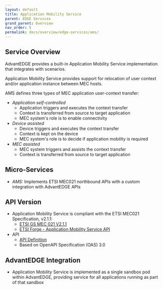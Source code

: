 ```yaml
---
layout: default
title: Application Mobility Service
parent: EDGE Services
grand_parent: Overview
nav_order: 5
permalink: docs/overview/edge-services/ams/
---
```


## Service Overview
AdvantEDGE provides a built-in Application Mobility Service implementation that integrates with scenarios.

Application Mobility Service provides support for relocation of user context and/or application instance between MEC hosts.

AMS defines three types of MEC application user-context transfer:
- _Application self-controlled_
  - Application triggers and executes the context transfer
  - Context is transferred from source to target application
  - MEC system's role is to enable connectivity
- _Device assisted_
  - Device triggers and executes the context transfer
  - Context is kept on the device
  - MEC system's role is to decide if application mobility is required
- _MEC assisted_
  - MEC system triggers and assists the context transfer
  - Context is transferred from source to target application

## Micro-Services
  - _AMS:_ Implements ETSI MEC021 northbound APIs with a custom integration with AdvantEDGE APIs

## API Version
- Application Mobility Service is compliant with the ETSI MEC021 Specification, v2.1.1:
  - [ETSI GS MEC 021 V2.1.1](https://www.etsi.org/deliver/etsi_gs/MEC/001_099/021/02.01.01_60/gs_MEC021v020101p.pdf)
  - [ETSI Forge - Application Mobility Service API](https://forge.etsi.org/rep/mec/gs021-amsi-api)
- API
  - [API Definition](https://github.com/InterDigitalInc/AdvantEDGE/tree/master/docs/api-ams)
  - Based on OpenAPI Specification (OAS) 3.0

## AdvantEDGE Integration
- Application Mobility Service is implemented as a single sandbox pod within AdvantEDGE, providing service for all applications running as part of that sandbox
